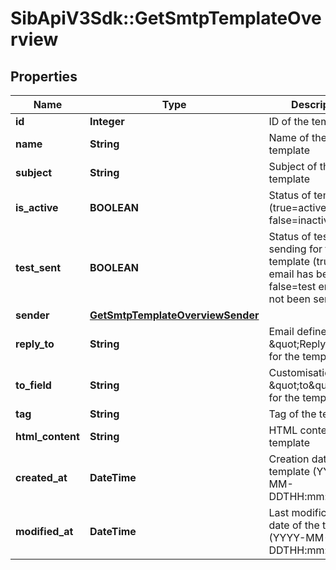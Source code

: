 # SibApiV3Sdk::GetSmtpTemplateOverview

## Properties
Name | Type | Description | Notes
------------ | ------------- | ------------- | -------------
**id** | **Integer** | ID of the template | 
**name** | **String** | Name of the template | 
**subject** | **String** | Subject of the template | 
**is_active** | **BOOLEAN** | Status of template (true&#x3D;active, false&#x3D;inactive) | 
**test_sent** | **BOOLEAN** | Status of test sending for the template (true&#x3D;test email has been sent, false&#x3D;test email has not been sent) | 
**sender** | [**GetSmtpTemplateOverviewSender**](GetSmtpTemplateOverviewSender.md) |  | [optional] 
**reply_to** | **String** | Email defined as the \&quot;Reply to\&quot; for the template | 
**to_field** | **String** | Customisation of the \&quot;to\&quot; field for the template | 
**tag** | **String** | Tag of the template | 
**html_content** | **String** | HTML content of the template | 
**created_at** | **DateTime** | Creation date of the template (YYYY-MM-DDTHH:mm:ss.SSSZ) | 
**modified_at** | **DateTime** | Last modification date of the template (YYYY-MM-DDTHH:mm:ss.SSSZ) | 


